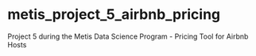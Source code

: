 # metis_project_5_airbnb_pricing
Project 5 during the Metis Data Science Program - Pricing Tool for Airbnb Hosts
